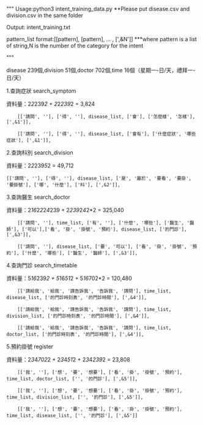 """
Usage:python3 intent_training_data.py
**Please put disease.csv and division.csv in the same folder

Output: intent_training.txt

pattern_list format:[[pattern], [pattern], ... , [',&N']]
***where pattern is a list of string,N is the number of the category for the intent

"""

disease 239個,division 51個,doctor 702個,time 16個（星期一-日/天，禮拜一-日/天）

1.查詢症狀 search_symptom

資料量：2*2*239*2 + 2*2*239*2 = 3,824

        [['請問', ''], ['得', ''], disease_list, ['會'], ['怎麼樣', '怎樣'], [',&1']],

        [['請問', ''], ['得', ''], disease_list, ['會有'], ['什麼症狀', '哪些症狀'], [',&1']],



2.查詢科別 search_division

資料量：2*2*239*5*2 = 49,712

	[['請問', ''], ['得', ''], disease_list, ['是', '屬於', '要看', '要掛', '要掛號'], ['哪', '什麼'], ['科'], [',&2']],



3.查詢醫生 search_doctor

資料量：2*16*2*2*2*4*239 + 2*239*2*4*2*2 = 325,040

        [['請問', ''], time_list, ['有', ''], ['什麼', '哪些'], ['醫生', '醫師'], ['可以'],['看', '掛', '掛號', '預約'], disease_list, ['的門診'], [',&3']],

        [['請問', ''], disease_list, ['要', '可以'], ['看', '掛', '掛號', '預約'], ['什麼', '哪些'], ['醫生', '醫師'], [',&3']],


4.查詢門診 search_timetable

資料量：5*16*239*2 + 5*16*51*2 + 5*16*702*2 = 120,480

        [['請給我', '給我', '請告訴我', '告訴我', '請問'], time_list, disease_list, ['的門診時刻表', '的門診時間'], [',&4']],

        [['請給我', '給我', '請告訴我', '告訴我', '請問'], time_list, division_list, ['的門診時刻表', '的門診時間'], [',&4']],

        [['請給我', '給我', '請告訴我', '告訴我', '請問'], time_list, doctor_list, ['的門診時刻表', '的門診時間'], [',&4']],


5.預約掛號 register

資料量：2*3*4*702*2 + 2*3*4*51*2 + 2*3*4*239*2 = 23,808

        [['我', ''], ['想', '要', '想要'], ['看', '掛', '掛號', '預約'], time_list, doctor_list, ['', '的門診'], [',&5']],

        [['我', ''], ['想', '要', '想要'], ['看', '掛', '掛號', '預約'], time_list, division_list, ['', '的門診'], [',&5']],

        [['我', ''], ['想', '要', '想要'], ['看', '掛', '掛號', '預約'], time_list, disease_list, ['', '的門診'], [',&5']]


